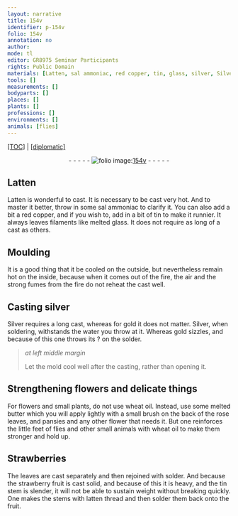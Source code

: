 ```yaml
---
layout: narrative
title: 154v
identifier: p-154v
folio: 154v
annotation: no
author:
mode: tl
editor: GR8975 Seminar Participants
rights: Public Domain
materials: [Latten, sal ammoniac, red copper, tin, glass, silver, Silver, gold, water, solder, wheat oil, butter, wheat, latten]
tools: []
measurements: []
bodyparts: []
places: []
plants: []
professions: []
environments: []
animals: [flies]
---
```


<p><a href="{{ site.baseurl }}/translation/">[TOC]</a> | <a href="{{ site.baseurl }}/texts/p-154v_tc/">[diplomatic]</a></p><div class="folio" align="center">- - - - - <a href="http://gallica.bnf.fr/ark:/12148/btv1b10500001g/f314.image" target="_blank"><img src="https://cu-mkp.github.io/2017-workshop-edition/assets/photo-icon.png" alt="folio image: " style="display:inline-block; margin-bottom:-3px;"/>154v</a> - - - - - </div>  
  

## <span class="m">Latten</span>

 
<span class="m">Latten</span> is wonderful to cast. It is necessary to be cast very hot. And to master it better, throw in some <span class="m">sal ammoniac</span> to clarify it. You can also add a bit a <span class="m">red copper</span>, and if you wish to, add in a bit of <span class="m">tin</span> to make it runnier. It always leaves filaments like melted <span class="m">glass</span>. It does not require as long of a cast as others.

 
  

## Moulding

 
It is a good thing that it be cooled on the outside, but nevertheless remain hot on the inside, because when it comes out of the fire, the air and the strong fumes from the fire do not reheat the cast well. 

 
  

## Casting <span class="m">silver</span>

 
<span class="m">Silver</span> requires a long cast, whereas for <span class="m">gold</span> it does not matter. <span class="m">Silver</span>, when soldering, withstands the <span class="m">water</span> you throw at it. Whereas <span class="m">gold</span> sizzles, and because of this one throws its ? on the <span class="m">solder</span>.
 
> *at left middle margin*
> 
> 
>  Let the mold cool well after the casting, rather than opening it.

 
  

## Strengthening flowers and delicate things

 
For flowers and small plants, do not use <span class="m">wheat oil</span>. Instead, use some melted <span class="m">butter</span> which you will apply lightly with a small brush on the back of the rose leaves, and pansies and any other flower that needs it. But one reinforces the little feet of <span class="al">flies</span> and other small animals with <span class="m">wheat</span> oil to make them stronger and hold up.
 
 
  

## Strawberries 

 
The leaves are cast separately and then rejoined with solder. And because the strawberry fruit is cast solid, and because of this it is heavy, and the <span class="m">tin</span> stem is slender, it will not be able to sustain <span class="sup">weight</span> without breaking quickly. One makes the stems with <span class="m">latten</span> thread and then solder them back onto the fruit.
 
